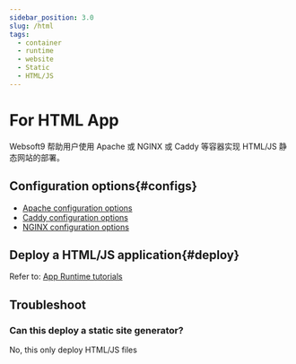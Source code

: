 ```yaml
---
sidebar_position: 3.0
slug: /html
tags:
  - container
  - runtime
  - website
  - Static
  - HTML/JS
---
```


# For HTML App

Websoft9 帮助用户使用 Apache 或 NGINX 或 Caddy 等容器实现 HTML/JS 静态网站的部署。   

## Configuration options{#configs}

- [Apache configuration options](../apache#use-special-port-for-apache)
- [Caddy  configuration options](../caddy#configure-caddy-by-api)
- [NGINX configuration options](../nginx#nginx-configure-wizard)

## Deploy a HTML/JS application{#deploy}

Refer to: [App Runtime tutorials](./runtime)

## Troubleshoot

### Can this deploy a static site generator?

No, this only deploy HTML/JS files